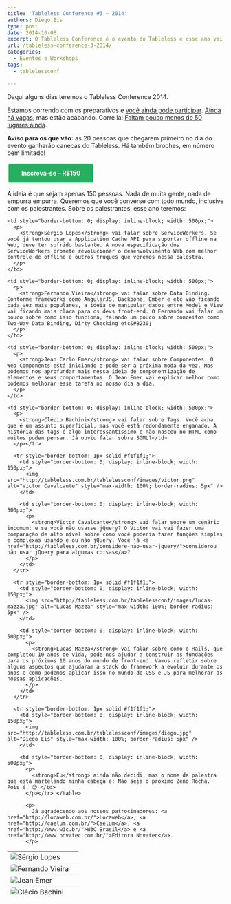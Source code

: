 ```yaml
---
title: 'Tableless Conference #3 – 2014'
authors: Diego Eis
type: post
date: 2014-10-08
excerpt: O Tableless Conference é o evento do Tableless e esse ano vai ser louco!
url: /tableless-conference-3-2014/
categories:
  - Eventos e Workshops
tags:
  - tablelessconf

---
```

Daqui alguns dias teremos o Tableless Conference 2014.
  
Estamos correndo com os preparativos e [você ainda pode participar][1]. [Ainda há vagas][1], mas estão acabando. Corre lá! [Faltam pouco menos de 50 lugares ainda][1].

**Aviso para os que vão:** as 20 pessoas que chegarem primeiro no dia do evento ganharão canecas do Tableless. Há também broches, em número bem limitado!

<a href="http://tableless.com.br/tablelessconf/#signup" style="display: inline-block; vertical-align: middle; border: 3px solid #FFF; padding: 15px 30px; color: #FFF; font-weight: bold; text-decoration: none; display: inline-block; background: #27AE60; border-radius: 5px; line-height: 1; ">Inscreva-se &#8211; R$150</a>

A ideia é que sejam apenas 150 pessoas. Nada de muita gente, nada de empurra empurra. Queremos que você converse com todo mundo, inclusive com os palestrantes. Sobre os palestrantes, esse ano teremos:

<table>
  <tr style="border-bottom: 1px solid #f1f1f1;">
    <td style="border-bottom: 0; display: inline-block; width: 150px;">
      <img src="http://tableless.com.br/tablelessconf/images/sergio.jpg" alt="Sérgio Lopes" style="max-width: 100%; border-radius: 5px" />
    </td>
    
    <td style="border-bottom: 0; display: inline-block; width: 500px;">
      <p>
        <strong>Sérgio Lopes</strong> vai falar sobre ServiceWorkers. Se você já tentou usar a Application Cache API para suportar offline na Web, deve ter sofrido bastante. A nova especificação dos ServiceWorkers promete revolucionar o desenvolvimento Web com melhor controle de offline e outros truques que veremos nessa palestra.
      </p>
    </td>
  </tr>
  
  <tr style="border-bottom: 1px solid #f1f1f1;">
    <td style="border-bottom: 0; display: inline-block; width: 150px;">
      <img src="http://tableless.com.br/tablelessconf/images/fnando.jpg" alt="Fernando Vieira" style="max-width: 100%; border-radius: 5px" />
    </td>
    
    <td style="border-bottom: 0; display: inline-block; width: 500px;">
      <p>
        <strong>Fernando Vieira</strong> vai falar sobre Data Binding. Conforme frameworks como AngularJS, Backbone, Ember e etc vão ficando cada vez mais populares, a ideia de manipular dados entre Model e View vai ficando mais clara para os devs front-end. O Fernando vai falar um pouco sobre como isso funciona, falando um pouco sobre conceitos como Two-Way Data Binding, Dirty Checking etc&#8230;
      </p>
    </td>
  </tr>
  
  <tr style="border-bottom: 1px solid #f1f1f1;">
    <td style="border-bottom: 0; display: inline-block; width: 150px;">
      <img src="http://tableless.com.br/tablelessconf/images/jean.jpg" alt="Jean Emer" style="max-width: 100%; border-radius: 5px" />
    </td>
    
    <td style="border-bottom: 0; display: inline-block; width: 500px;">
      <p>
        <strong>Jean Carlo Emer</strong> vai falar sobre Componentes. O Web Components está iniciando e pode ser a próxima moda da vez. Mas podemos nos aprofundar mais nessa ideia de componentização de elementos e seus comportamentos. O Jean Emer vai explicar melhor como podemos melhorar essa tarefa no nosso dia a dia.
      </p>
    </td>
  </tr>
  
  <tr style="border-bottom: 1px solid #f1f1f1;">
    <td style="border-bottom: 0; display: inline-block; width: 150px;">
      <img src="http://tableless.com.br/tablelessconf/images/clecio.jpg" alt="Clécio Bachini" style="max-width: 100%; border-radius: 5px" />
    </td>
    
    <td style="border-bottom: 0; display: inline-block; width: 500px;">
      <p>
        <strong>Clécio Bachini</strong> vai falar sobre Tags. Você acha que é um assunto superficial, mas você está redondamente enganado. A história das tags é algo interessantíssimo e não nasceu no HTML como muitos podem pensar. Já ouviu falar sobre SGML?</td>
      </p></tr> 
      
      <tr style="border-bottom: 1px solid #f1f1f1;">
        <td style="border-bottom: 0; display: inline-block; width: 150px;">
          <img src="http://tableless.com.br/tablelessconf/images/victor.png" alt="Victor Cavalcante" style="max-width: 100%; border-radius: 5px" />
        </td>
        
        <td style="border-bottom: 0; display: inline-block; width: 500px;">
          <p>
            <strong>Victor Cavalcante</strong> vai falar sobre um cenário incomum: e se você não usasse jQuery? O Victor vai vai fazer uma comparação de alto nível sobre como você poderia fazer funções simples e complexas usando e ou não jQuery. Você já <a href="http://tableless.com.br/considere-nao-usar-jquery/">considerou não usar jQuery para algumas coisas</a>?
          </p>
        </td>
      </tr>
      
      <tr style="border-bottom: 1px solid #f1f1f1;">
        <td style="border-bottom: 0; display: inline-block; width: 150px;">
          <img src="http://tableless.com.br/tablelessconf/images/lucas-mazza.jpg" alt="Lucas Mazza" style="max-width: 100%; border-radius: 5px" />
        </td>
        
        <td style="border-bottom: 0; display: inline-block; width: 500px;">
          <p>
            <strong>Lucas Mazza</strong> vai falar sobre como o Rails, que completou 10 anos de vida, pode nos ajudar a construir as fundações para os próximos 10 anos do mundo de front-end. Vamos refletir sobre alguns aspectos que ajudaram a stack do framework a evoluir durante os anos e como podemos aplicar isso no mundo de CSS e JS para melhorar as nossas aplicações.
          </p>
        </td>
      </tr>
      
      <tr style="border-bottom: 1px solid #f1f1f1;">
        <td style="border-bottom: 0; display: inline-block; width: 150px;">
          <img src="http://tableless.com.br/tablelessconf/images/diego.jpg" alt="Diego Eis" style="max-width: 100%; border-radius: 5px" />
        </td>
        
        <td style="border-bottom: 0; display: inline-block; width: 500px;">
          <p>
            <strong>Eu</strong> ainda não decidi, mas o nome da palestra que está martelando minha cabeça é: Não seja o próximo Zeno Rocha. Pois é. 😉 </td>
          </p></tr> </table> 
          
          <p>
            Já agradecendo aos nossos patrocinadores: <a href="http://locaweb.com.br/">Locaweb</a>, <a href="http://caelum.com.br/">Caelum</a>, <a href="http://www.w3c.br/">W3C Brasil</a> e <a href="http://www.novatec.com.br/">Editora Novatec</a>.
          </p>

 [1]: http://tableless.com.br/tablelessconf/